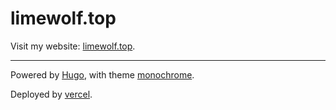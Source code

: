 # limewolf.top
Visit my website: [limewolf.top](https://limewolf.top).

---
Powered by [Hugo](https://github.com/gohugoio/hugo), with theme [monochrome](https://github.com/kaiiiz/hugo-theme-monochrome).

Deployed by [vercel](https://vercel.com/).
